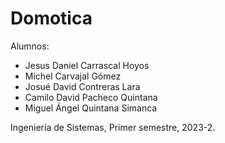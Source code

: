 # Domotica

Alumnos:

- Jesus Daniel Carrascal Hoyos
- Michel Carvajal Gómez
- Josué David Contreras Lara
- Camilo David Pacheco Quintana
- Miguel Ángel Quintana Simanca

Ingeniería de Sistemas, Primer semestre, 2023-2.
